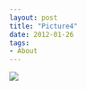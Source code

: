 ```yaml
---
layout: post
title: "Picture4"
date: 2012-01-26
tags: 
- About
---
```



<!-- <div class="polaroid">
  <img src="http://www.aniket.co.uk/b/MWA/ma1.jpg">
</div> -->


<div class="polaroid">
  <img src="https://mahiwedsaniket.github.io/pictures/ma1.jpg">
</div>

